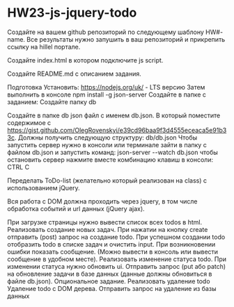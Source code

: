 # HW23-js-jquery-todo
Создайте на вашем github репозиторий по следующему шаблону HW#-name. Все результаты нужно запушить в ваш репозиторий и прикрепить ссылку на hillel портале.

Создайте index.html в котором подключите js script.

Создайте README.md с описанием задания.

Подготовка
Установить:
https://nodejs.org/uk/  - LTS версию
Затем выполнить в консоле npm install -g json-server
Создайте в папке с заданием:
Создайте папку db

Создайте в папке db json файл с именем db.json. В который поместите содержимое c https://gist.github.com/OlegRovenskyi/e39cd96baa9f3d4555eceaca5e91b33c. Должны получить следующую структуру: db/db.json
Чтобы запустить сервер нужно в консоли или терминале зайти в папку с файлом db.json и запустить команд: json-server --watch db.json
чтобы остановить сервер нажмите вместе комбинацию клавиш в консоли: CTRL C

Переделать ToDo-list (желательно который реализован на class) с использованием jQuery.

Вся работа с DOM должна проходить через jquery, в том числе обработка событий и url данных (jQuery ajax).
 
При загрузке страницы нужно вывести список всех todos в html.
Реализовать создание новых задач. 
При нажатии на кнопку create отправить (post) запрос на создание todo.
При успешном создании todo отобразить todo в списке задач и очистить input.
При возникновении ошибки показать сообщение. (Можно вывести в консоль или вывести сообщение в удобном месте).
Реализовать изменение статуса todo. 
При изменении статуса нужно обновить ui. 
Отправить запрос (put або patch) на обновление задачи в базе данных (данные должны обновиться в файле db.json).
Опциональное задание. Реализовать удаление todo
Удаление todo с DOM дерева.
Отправить запрос на удаление из базы данных
